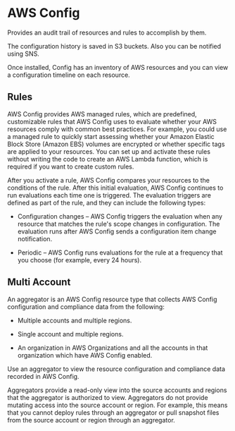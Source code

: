 # AWS Config
Provides an audit trail of resources and rules to accomplish by them.

The configuration history is saved in S3 buckets. Also you can be notified using SNS.

Once installed, Config has an inventory of AWS resources and you can view a configuration timeline on each resource.

## Rules
AWS Config provides AWS managed rules, which are predefined, customizable rules that AWS Config uses to evaluate whether your AWS resources comply with common best practices. For example, you could use a managed rule to quickly start assessing whether your Amazon Elastic Block Store (Amazon EBS) volumes are encrypted or whether specific tags are applied to your resources. You can set up and activate these rules without writing the code to create an AWS Lambda function, which is required if you want to create custom rules.

After you activate a rule, AWS Config compares your resources to the conditions of the rule. After this initial evaluation, AWS Config continues to run evaluations each time one is triggered. The evaluation triggers are defined as part of the rule, and they can include the following types:

- Configuration changes – AWS Config triggers the evaluation when any resource that matches the rule's scope changes in configuration. The evaluation runs after AWS Config sends a configuration item change notification.

- Periodic – AWS Config runs evaluations for the rule at a frequency that you choose (for example, every 24 hours).

## Multi Account
An aggregator is an AWS Config resource type that collects AWS Config configuration and compliance data from the following:

- Multiple accounts and multiple regions.

- Single account and multiple regions.

- An organization in AWS Organizations and all the accounts in that organization which have AWS Config enabled.

Use an aggregator to view the resource configuration and compliance data recorded in AWS Config.

Aggregators provide a read-only view into the source accounts and regions that the aggregator is authorized to view. Aggregators do not provide mutating access into the source account or region. For example, this means that you cannot deploy rules through an aggregator or pull snapshot files from the source account or region through an aggregator.